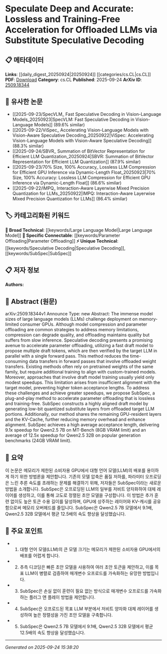<!-- KEYWORD_LINKING_METADATA:
{
  "processed_timestamp": "2025-09-24T15:38:20.964558",
  "vocabulary_version": "1.0",
  "selected_keywords": [
    "Large Language Model",
    "Speculative Decoding",
    "Parameter Offloading",
    "SubSpec"
  ],
  "rejected_keywords": [],
  "similarity_scores": {
    "Large Language Model": 0.85,
    "Speculative Decoding": 0.78,
    "Parameter Offloading": 0.72,
    "SubSpec": 0.79
  },
  "extraction_method": "AI_prompt_based",
  "budget_applied": true,
  "candidates_json": {
    "candidates": [
      {
        "surface": "Large Language Models",
        "canonical": "Large Language Model",
        "aliases": [
          "LLM",
          "Large Language Models"
        ],
        "category": "broad_technical",
        "rationale": "Central to the paper's focus on accelerating large language models, providing strong links to related research in NLP.",
        "novelty_score": 0.3,
        "connectivity_score": 0.9,
        "specificity_score": 0.65,
        "link_intent_score": 0.85
      },
      {
        "surface": "Speculative Decoding",
        "canonical": "Speculative Decoding",
        "aliases": [
          "Speculative Decoding"
        ],
        "category": "unique_technical",
        "rationale": "A novel technique introduced in the paper that enhances the performance of LLMs, offering a unique connection point.",
        "novelty_score": 0.75,
        "connectivity_score": 0.7,
        "specificity_score": 0.8,
        "link_intent_score": 0.78
      },
      {
        "surface": "Parameter Offloading",
        "canonical": "Parameter Offloading",
        "aliases": [
          "Offloading",
          "Parameter Offloading"
        ],
        "category": "specific_connectable",
        "rationale": "Key concept in the paper's methodology for managing memory constraints in LLM deployment.",
        "novelty_score": 0.55,
        "connectivity_score": 0.75,
        "specificity_score": 0.7,
        "link_intent_score": 0.72
      },
      {
        "surface": "SubSpec",
        "canonical": "SubSpec",
        "aliases": [
          "SubSpec"
        ],
        "category": "unique_technical",
        "rationale": "A specific method proposed by the authors, crucial for understanding the paper's contributions.",
        "novelty_score": 0.8,
        "connectivity_score": 0.6,
        "specificity_score": 0.85,
        "link_intent_score": 0.79
      }
    ],
    "ban_list_suggestions": [
      "method",
      "experiment",
      "performance"
    ]
  },
  "decisions": [
    {
      "candidate_surface": "Large Language Models",
      "resolved_canonical": "Large Language Model",
      "decision": "linked",
      "scores": {
        "novelty": 0.3,
        "connectivity": 0.9,
        "specificity": 0.65,
        "link_intent": 0.85
      }
    },
    {
      "candidate_surface": "Speculative Decoding",
      "resolved_canonical": "Speculative Decoding",
      "decision": "linked",
      "scores": {
        "novelty": 0.75,
        "connectivity": 0.7,
        "specificity": 0.8,
        "link_intent": 0.78
      }
    },
    {
      "candidate_surface": "Parameter Offloading",
      "resolved_canonical": "Parameter Offloading",
      "decision": "linked",
      "scores": {
        "novelty": 0.55,
        "connectivity": 0.75,
        "specificity": 0.7,
        "link_intent": 0.72
      }
    },
    {
      "candidate_surface": "SubSpec",
      "resolved_canonical": "SubSpec",
      "decision": "linked",
      "scores": {
        "novelty": 0.8,
        "connectivity": 0.6,
        "specificity": 0.85,
        "link_intent": 0.79
      }
    }
  ]
}
-->

# Speculate Deep and Accurate: Lossless and Training-Free Acceleration for Offloaded LLMs via Substitute Speculative Decoding

## 📋 메타데이터

**Links**: [[daily_digest_20250924|20250924]] [[categories/cs.CL|cs.CL]]
**PDF**: [Download](https://arxiv.org/pdf/2509.18344.pdf)
**Category**: cs.CL
**Published**: 2025-09-24
**ArXiv ID**: [2509.18344](https://arxiv.org/abs/2509.18344)

## 🔗 유사한 논문
- [[2025-09-23/SpecVLM_ Fast Speculative Decoding in Vision-Language Models_20250923|SpecVLM: Fast Speculative Decoding in Vision-Language Models]] (89.6% similar)
- [[2025-09-22/ViSpec_ Accelerating Vision-Language Models with Vision-Aware Speculative Decoding_20250922|ViSpec: Accelerating Vision-Language Models with Vision-Aware Speculative Decoding]] (88.3% similar)
- [[2025-09-24/SBVR_ Summation of BitVector Representation for Efficient LLM Quantization_20250924|SBVR: Summation of BitVector Representation for Efficient LLM Quantization]] (87.9% similar)
- [[2025-09-23/70% Size, 100% Accuracy_ Lossless LLM Compression for Efficient GPU Inference via Dynamic-Length Float_20250923|70% Size, 100% Accuracy: Lossless LLM Compression for Efficient GPU Inference via Dynamic-Length Float]] (86.6% similar)
- [[2025-09-22/IMPQ_ Interaction-Aware Layerwise Mixed Precision Quantization for LLMs_20250922|IMPQ: Interaction-Aware Layerwise Mixed Precision Quantization for LLMs]] (86.4% similar)

## 🏷️ 카테고리화된 키워드
**🧠 Broad Technical**: [[keywords/Large Language Model|Large Language Model]]
**🔗 Specific Connectable**: [[keywords/Parameter Offloading|Parameter Offloading]]
**⚡ Unique Technical**: [[keywords/Speculative Decoding|Speculative Decoding]], [[keywords/SubSpec|SubSpec]]

## 📋 저자 정보

**Authors:** 

## 📄 Abstract (원문)

arXiv:2509.18344v1 Announce Type: new 
Abstract: The immense model sizes of large language models (LLMs) challenge deployment on memory-limited consumer GPUs. Although model compression and parameter offloading are common strategies to address memory limitations, compression can degrade quality, and offloading maintains quality but suffers from slow inference. Speculative decoding presents a promising avenue to accelerate parameter offloading, utilizing a fast draft model to propose multiple draft tokens, which are then verified by the target LLM in parallel with a single forward pass. This method reduces the time-consuming data transfers in forward passes that involve offloaded weight transfers. Existing methods often rely on pretrained weights of the same family, but require additional training to align with custom-trained models. Moreover, approaches that involve draft model training usually yield only modest speedups. This limitation arises from insufficient alignment with the target model, preventing higher token acceptance lengths. To address these challenges and achieve greater speedups, we propose SubSpec, a plug-and-play method to accelerate parameter offloading that is lossless and training-free. SubSpec constructs a highly aligned draft model by generating low-bit quantized substitute layers from offloaded target LLM portions. Additionally, our method shares the remaining GPU-resident layers and the KV-Cache, further reducing memory overhead and enhance alignment. SubSpec achieves a high average acceptance length, delivering 9.1x speedup for Qwen2.5 7B on MT-Bench (8GB VRAM limit) and an average of 12.5x speedup for Qwen2.5 32B on popular generation benchmarks (24GB VRAM limit).

## 📝 요약

이 논문은 메모리가 제한된 소비자용 GPU에서 대형 언어 모델(LLM)의 배포를 용이하게 하기 위한 방법론을 제안합니다. 기존의 모델 압축은 품질 저하를, 파라미터 오프로딩은 느린 추론 속도를 초래하는 문제를 해결하기 위해, 저자들은 SubSpec이라는 새로운 방법을 소개합니다. SubSpec은 오프로딩된 LLM의 일부를 저비트 양자화하여 대체 레이어를 생성하고, 이를 통해 고도로 정렬된 초안 모델을 구성합니다. 이 방법은 추가 훈련 없이도 높은 토큰 수용 길이를 달성하며, GPU에 상주하는 레이어와 KV-캐시를 공유함으로써 메모리 오버헤드를 줄입니다. SubSpec은 Qwen2.5 7B 모델에서 9.1배, Qwen2.5 32B 모델에서 평균 12.5배의 속도 향상을 달성했습니다.

## 🎯 주요 포인트

- 1. 대형 언어 모델(LLM)의 큰 모델 크기는 메모리가 제한된 소비자용 GPU에서의 배포를 어렵게 합니다.
- 2. 추측 디코딩은 빠른 초안 모델을 사용하여 여러 초안 토큰을 제안하고, 이를 목표 LLM이 병렬로 검증하여 매개변수 오프로드를 가속화하는 유망한 방법입니다.
- 3. SubSpec은 손실 없이 훈련이 필요 없는 방식으로 매개변수 오프로드를 가속화하는 플러그 앤 플레이 방법을 제안합니다.
- 4. SubSpec은 오프로드된 목표 LLM 부분에서 저비트 양자화 대체 레이어를 생성하여 높은 정렬성을 가진 초안 모델을 구축합니다.
- 5. SubSpec은 Qwen2.5 7B 모델에서 9.1배, Qwen2.5 32B 모델에서 평균 12.5배의 속도 향상을 달성했습니다.


---

*Generated on 2025-09-24 15:38:20*